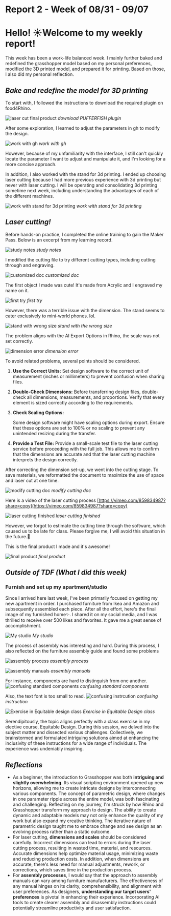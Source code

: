 # Report 2 - Week of 08/31 - 09/07

# Hello! ☀️Welcome to my weekly report!

This week has been a work-life balanced week. I mainly further baked and redefined the grasshopper model based on my personal preferences, modified the 3D printed model, and prepared it for printing. Based on those, I also did my personal reflection.

## *Bake and redefine the model for 3D printing*

To start with, I followed the instructions to download the required plugin on food4Rhino.

![laser cut final product]()
_download PUFFERFISH plugin_

After some exploration, I learned to adjust the parameters in gh to modify the design.

![work with gh](Report%201%20-%20Week%20of%2008%2024%20-%2008%2031%20d43654518cc241ea938e8c26bf6f73fe/work_with_gh.jpeg)
_work with gh_

However, because of my unfamiliarity with the interface, I still can't quickly locate the parameter I want to adjust and manipulate it, and I'm looking for a more concise approach.

In addition, I also worked with the stand for 3d printing. I ended up choosing laser cutting because I had more previous experience with 3d printing but never with laser cutting. I will be operating and consolidating 3d printing sometime next week, including understanding the advantages of each of the different machines.

![work with stand for 3d printing](Report%201%20-%20Week%20of%2008%2024%20-%2008%2031%20d43654518cc241ea938e8c26bf6f73fe/work_with_stand_for_3d_printing.jpeg)
_work with stand for 3d printing_

## *Laser cutting!*

Before hands-on practice, I completed the online training to gain the Maker Pass. Below is an excerpt from my learning record.

![study notes](Report%201%20-%20Week%20of%2008%2024%20-%2008%2031%20d43654518cc241ea938e8c26bf6f73fe/study_notes.jpg)
_study notes_

I modified the cutting file to try different cutting types, including cutting through and engraving. 

![customized doc](Report%201%20-%20Week%20of%2008%2024%20-%2008%2031%20d43654518cc241ea938e8c26bf6f73fe/customized_doc.jpg)
_customized doc_

The first object I made was cute! It's made from Acrylic and I engraved my name on it.

![first try](Report%201%20-%20Week%20of%2008%2024%20-%2008%2031%20d43654518cc241ea938e8c26bf6f73fe/first_try.jpg)
_first try_

However, there was a terrible issue with the dimension. The stand seems to cater exclusively to mini-world phones. lol.

![stand with wrong size](Report%201%20-%20Week%20of%2008%2024%20-%2008%2031%20d43654518cc241ea938e8c26bf6f73fe/stand_with_wrong_size.jpg)
_stand with the wrong size_

The problem aligns with the AI Export Options in Rhino, the scale was not set correctly.

![dimension error](Report%201%20-%20Week%20of%2008%2024%20-%2008%2031%20d43654518cc241ea938e8c26bf6f73fe/dimension_error.jpeg)
_dimension error_

To avoid related problems, several points should be considered.

1. **Use the Correct Units:**
Set design software to the correct unit of measurement (inches or millimeters) to prevent confusion when sharing files.
2. **Double-Check Dimensions:**
Before transferring design files, double-check all dimensions, measurements, and proportions. Verify that every element is sized correctly according to the requirements.
3. **Check Scaling Options:**
    
    Some design software might have scaling options during export. Ensure that these options are set to 100% or no scaling to prevent any unintended resizing during the transfer.
    
4. **Provide a Test File:**
Provide a small-scale test file to the laser cutting service before proceeding with the full job. This allows me to confirm that the dimensions are accurate and that the laser cutting machine interprets the design correctly.

After correcting the dimension set-up, we went into the cutting stage. To save materials, we reformatted the document to maximize the use of space and laser cut at one time.

![modify cutting doc](Report%201%20-%20Week%20of%2008%2024%20-%2008%2031%20d43654518cc241ea938e8c26bf6f73fe/modify_cutting_doc.jpg)
_modify cutting doc_

Here is a video of the laser cutting process 
[https://vimeo.com/859834987?share=copy](https://vimeo.com/859834987?share=copy)

![laser cutting finished](Report%201%20-%20Week%20of%2008%2024%20-%2008%2031%20d43654518cc241ea938e8c26bf6f73fe/laser_cutting_finished.jpg)
_laser cutting finished_

However, we forgot to estimate the cutting time through the software, which caused us to be late for class. Please forgive me, I will avoid this situation in the future.🧎

This is the final product I made and it's awesome!

![final product](Report%201%20-%20Week%20of%2008%2024%20-%2008%2031%20d43654518cc241ea938e8c26bf6f73fe/final_product.jpg)
_final product_

## *Outside of TDF (What I did this week)*

### **Furnish and set up my apartment/studio**

Since I arrived here last week, I've been primarily focused on getting my new apartment in order. I purchased furniture from Ikea and Amazon and subsequently assembled each piece. After all the effort, here's the final image of my furnished home✨. I shared it on my social media, and I was thrilled to receive over 500 likes and favorites. It gave me a great sense of accomplishment.

![My studio](Report%201%20-%20Week%20of%2008%2024%20-%2008%2031%20d43654518cc241ea938e8c26bf6f73fe/my_studio.jpg)
_My studio_

The process of assembly was interesting and hard. During this process, I also reflected on  the furniture assembly guide and found some problems

![assembly process](Report%201%20-%20Week%20of%2008%2024%20-%2008%2031%20d43654518cc241ea938e8c26bf6f73fe/assembly_process.jpg)
_assembly process_

![assembly manuals](Report%201%20-%20Week%20of%2008%2024%20-%2008%2031%20d43654518cc241ea938e8c26bf6f73fe/assembly_manuals.jpg)
_assembly manuals_

For instance, components are hard to distinguish from one another.
![confusing standard components](Report%201%20-%20Week%20of%2008%2024%20-%2008%2031%20d43654518cc241ea938e8c26bf6f73fe/confusing_standard_components.jpg)
_confusing standard components_

Also, the text font is too small to read.
![confusing instrcution](Report%201%20-%20Week%20of%2008%2024%20-%2008%2031%20d43654518cc241ea938e8c26bf6f73fe/confusing_instruction.jpg)
_confusing instruction_


![Exercise in Equitable design class](Report%201%20-%20Week%20of%2008%2024%20-%2008%2031%20d43654518cc241ea938e8c26bf6f73fe/Exercise_in_Equitable_design_class.png)
_Exercise in Equitable Design class_

Serendipitously, the topic aligns perfectly with a class exercise in my elective course, Equitable Design. During this session, we delved into the subject matter and dissected various challenges. Collectively, we brainstormed and formulated intriguing solutions aimed at enhancing the inclusivity of these instructions for a wide range of individuals. The experience was undeniably inspiring.

## *Reflections*

- As a beginner, the introduction to Grasshopper was both **intriguing and slightly overwhelming**. Its visual scripting environment opened up new horizons, allowing me to create intricate designs by interconnecting various components. The concept of parametric design, where changes in one parameter ripple across the entire model, was both fascinating and challenging. Reflecting on my journey, I'm struck by how Rhino and Grasshopper transform my approach to design. The ability to create dynamic and adaptable models may not only enhance the quality of my work but also expand my creative thinking. The iterative nature of parametric design taught me to embrace change and see design as an evolving process rather than a static outcome.
- For laser cutting, **dimensions and scales** should be considered carefully. Incorrect dimensions can lead to errors during the laser cutting process, resulting in wasted time, material, and resources. Accurate dimensions help optimize material usage, minimizing waste and reducing production costs. In addition, when dimensions are accurate, there's less need for manual adjustments, rework, or corrections, which saves time in the production process.
- For **assembly processes**, I would say that the approach to assembly manuals can vary among furniture manufacturers. The effectiveness of any manual hinges on its clarity, comprehensibility, and alignment with user preferences. As designers, **understanding our target users' preferences** is pivotal in enhancing their experience. Incorporating AI tools to create clearer assembly and disassembly instructions could potentially streamline productivity and user satisfaction.
